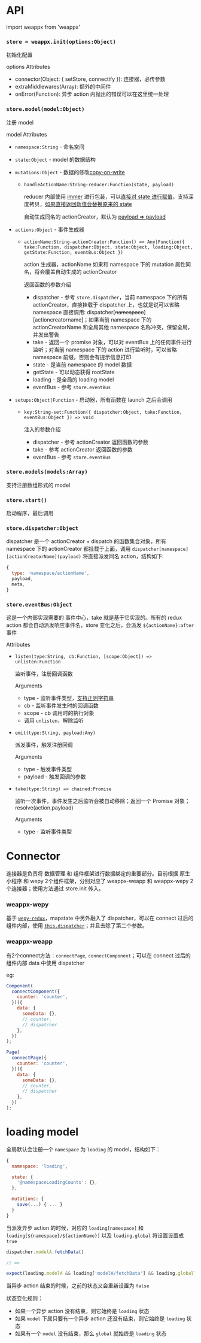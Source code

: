 # API

import weappx from 'weappx'

### `store = weappx.init(options:Object)`

初始化配置

options Attributes

* connector(Object: { setStore, connectify }): 连接器，必传参数
* extraMiddlewares(Array): 额外的中间件
* onError(Function): 异步 action 内抛出的错误可以在这里统一处理

### `store.model(model:Object)`

注册 model

model Attributes

* `namespace:String` - 命名空间
* `state:Object` - model 的数据结构
* `mutations:Object` - 数据的修改[copy-on-write](https://en.wikipedia.org/wiki/Copy-on-write)

  * `handleActionName:String-reducer:Function(state, payload)`

    reducer 内部使用 [immer](https://github.com/mweststrate/immer) 进行包装，可以[直接对 state 进行赋值](https://github.com/tolerance-go/weappx/blob/fa32121d88142b80d003ca2875b53dabb8d26622/__test__/index.test.js#L19)，支持深度拷贝，[如果直接返回新值会替换原来的 state](https://github.com/tolerance-go/weappx/blob/fa32121d88142b80d003ca2875b53dabb8d26622/__test__/index.test.js#L220)

    自动生成同名的 actionCreator，默认为 [payload => payload](https://github.com/tolerance-go/weappx/blob/fa32121d88142b80d003ca2875b53dabb8d26622/src/index.js#L72)

* `actions:Object` - 事件生成器

  * `actionName:String-actionCreator:Function() => Any|Function({ take:Function, dispatcher:Object, state:Object, loading:Object, getState:Function, eventBus:Object })`

    action 生成器，actionName 如果和 namespace 下的 mutation 属性同名，将会覆盖自动生成的 actionCreator

    返回函数的参数介绍

    * dispatcher - 参考 `store.dispatcher`，当前 namespace 下的所有 actionCreator，直接挂载于 dispatcher 上，也就是说可以省略 namespace 直接调用: dispatcher[~~namespace~~][actioncreatorname]；如果当前 namespace 下的 actionCreatorName 和全局其他 namespace 名称冲突，保留全局，并发出警告
    * take - 返回一个 promise 对象，可以对 eventBus 上的任何事件进行监听；对当前 namespace 下的 action 进行监听时，可以省略 namespace 前缀，否则会有提示信息打印
    * state - 是当前 namespace 的 model 数据
    * getState - 可以动态获得 rootState
    * loading - 是全局的 loading model
    * eventBus - 参考 `store.eventBus`

* `setups:Object|Function` - 启动器，所有函数在 launch 之后会调用

  * `key:String-set:Function({ dispatcher:Object, take:Function, eventBus:Object }) => void`

    注入的参数介绍

    * dispatcher - 参考 actionCreator 返回函数的参数
    * take - 参考 actionCreator 返回函数的参数
    * eventBus - 参考 `store.eventBus`

### `store.models(models:Array)`

支持注册数组形式的 model

### `store.start()`

启动程序，最后调用

### `store.dispatcher:Object`

dispatcher 是一个 actionCreator + dispatch 的函数集合对象，所有 namespace 下的 actionCreator 都挂载于上面，调用 `dispatcher[namespace][actionCreatorName](payload)` 将直接派发同名 action，结构如下:

```js
{
  type: 'namespace/actionName',
  payload,
  meta,
}
```

### `store.eventBus:Object`

这是一个内部实现需要的 事件中心，take 就是基于它实现的。所有的 redux action 都会自动派发响应事件名，store 变化之后，会派发 `${actionName}:after` 事件

Attributes

* `listen(type:String, cb:Function, [scope:Object]) => unlisten:Function`

  监听事件，注册回调函数

  Arguments

  * type - 监听事件类型，[支持正则字符串](https://github.com/tolerance-go/weappx/blob/a6b08584c1d2d369f6f7364730d5daa9f00465af/__test__/eventbus.test.js#L39)
  * cb - 监听事件发生时的回调函数
  * scope - cb 调用时的执行对象
  * 调用 `unlisten`，解除监听

* `emit(type:String, payload:Any)`

  派发事件，触发注册回调

  Arguments

  * type - 触发事件类型
  * payload - 触发回调的参数

* `take(type:String) => chained:Promise`

  监听一次事件，事件发生之后监听会被自动移除；返回一个 Promise 对象；resolve(action.payload)

  Arguments

  * type - 监听事件类型

# Connector

连接器是负责将 数据管理 和 组件框架进行数据绑定的重要部分。目前根据 原生小程序 和 wepy 2个组件框架，分别对应了 weappx-weapp 和 weappx-wepy 2个连接器；使用方法通过 store.init 传入。

### weappx-wepy

基于 [`wepy-redux`](https://github.com/Tencent/wepy/tree/2.0.x/packages/wepy-redux#wepy-%E5%92%8C-redux-%E7%BB%93%E5%90%88%E7%9A%84%E8%BF%9E%E6%8E%A5%E5%99%A8)，mapstate 中另外融入了 dispatcher，可以在 connect 过后的组件内部，使用 [`this.dispatcher`](https://github.com/tolerance-go/weappx/blob/fa32121d88142b80d003ca2875b53dabb8d26622/examples/src/components/counter.wpy#L80)；并且去除了第二个参数。

### weappx-weapp

有2个connect方法：`connectPage`, `connectComponent`；可以在 connect 过后的组件内部 data 中使用 dispatcher

eg:
```js
Component(
  connectComponent({
    counter: 'counter',
  })({
    data: {
      someData: {},
      // counter,
      // dispatcher
    },
  })
);

Page(
  connectPage({
    counter: 'counter',
  })({
    data: {
      someData: {},
      // counter,
      // dispatcher
    },
  })
);
```

# loading model

全局默认会注册一个 `namespace` 为 `loading` 的 model，结构如下：

```js
{
  namespace: 'loading',

  state: {
    '@namespaceLoadingCounts': {},
  },

  mutations: {
    save(...) { ... }
  }
}
```

当派发异步 action 的时候，对应的 `loading[namespace]` 和 `loading[${namespace}/${actionName}]` 以及 `loading.global` 将设置设置成 `true`

```js
dispatcher.modelA.fetchData()

// =>

expect(loading.modelA && loading['modelA/fetchData'] && loading.global).toBeTruthy()
```

当异步 action 结束的时候，之前的状态又会重新设置为 `false`

状态变化规则：

- 如果一个异步 action 没有结束，则它始终是 `loading` 状态
- 如果 `model` 下属只要有一个异步 action 还没有结束，则它始终是 `loading` 状态
- 如果有一个 `model` 没有结束，那么 `global` 就始终是 `loading` 状态
